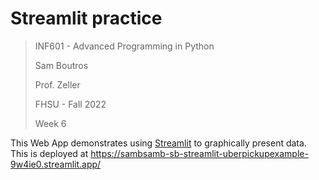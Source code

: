 # Streamlit practice
>INF601 - Advanced Programming in Python
> 
>Sam Boutros
> 
> Prof. Zeller
> 
>FHSU - Fall 2022
>
>Week 6
>
This Web App demonstrates using [Streamlit](https://streamlit.io/) to graphically present data.
This is deployed at https://sambsamb-sb-streamlit-uberpickupexample-9w4ie0.streamlit.app/
